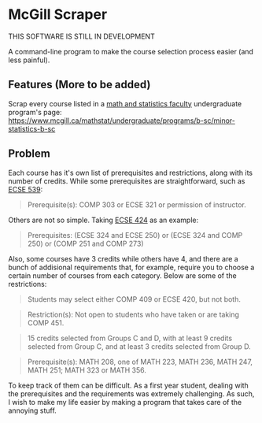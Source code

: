 # McGill Scraper

THIS SOFTWARE IS STILL IN DEVELOPMENT

A command-line program to make the course selection process easier (and less painful).

## Features (More to be added)
Scrap every course listed in a [math and statistics faculty](https://www.mcgill.ca/mathstat/undergraduate/programs/) undergraduate program's page: 
https://www.mcgill.ca/mathstat/undergraduate/programs/b-sc/minor-statistics-b-sc 


## Problem

Each course has it's own list of prerequisites and restrictions, along with its number of credits. While some prerequisites are straightforward, such as [ECSE 539](https://www.mcgill.ca/study/2022-2023/courses/ecse-539):
>Prerequisite(s): COMP 303 or ECSE 321 or permission of instructor.

Others are not so simple. Taking [ECSE 424](https://www.mcgill.ca/study/2022-2023/courses/ecse-424) as an example:
>Prerequisites: (ECSE 324 and ECSE 250) or (ECSE 324 and COMP 250) or (COMP 251 and COMP 273)

Also, some courses have 3 credits while others have 4, and there are a bunch of addisional requirements that, for example, require you to choose a certain number of courses from each category. Below are some of the restrictions:
>Students may select either COMP 409 or ECSE 420, but not both.

>Restriction(s): Not open to students who have taken or are taking COMP 451.

>15 credits selected from Groups C and D, with at least 9 credits selected from Group C, and at least 3 credits selected from Group D. 

>Prerequisite(s): MATH 208, one of MATH 223, MATH 236, MATH 247, MATH 251; MATH 323 or MATH 356.

To keep track of them can be difficult. As a first year student, dealing with the prerequisites and the requirements was extremely challenging. As such, I wish to make my life easier by making a program that takes care of the annoying stuff.